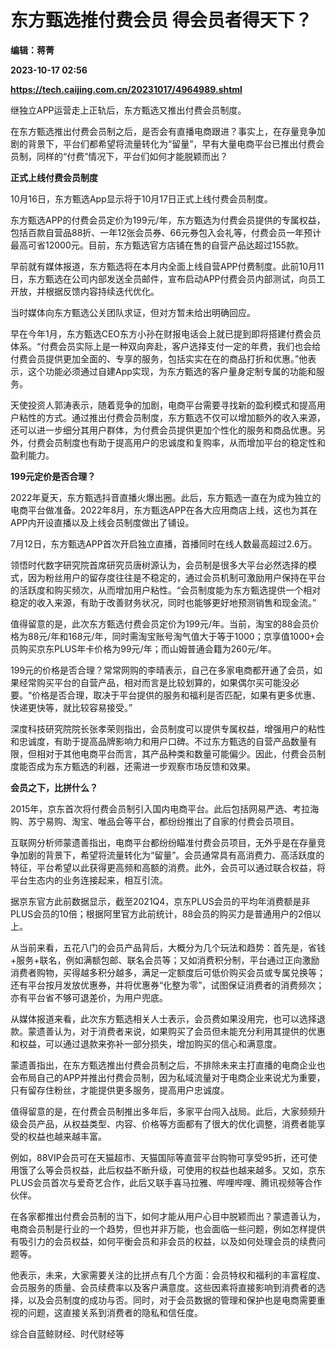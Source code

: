 # 东方甄选推付费会员 得会员者得天下？
**编辑：蒋菁**

**2023-10-17 02:56**

**https://tech.caijing.com.cn/20231017/4964989.shtml**

继独立APP运营走上正轨后，东方甄选又推出付费会员制度。

在东方甄选推出付费会员制之后，是否会有直播电商跟进？事实上，在存量竞争加剧的背景下，平台们都希望将流量转化为“留量”，早有大量电商平台已推出付费会员制，同样的“付费”情况下，平台们如何才能脱颖而出？

**正式上线付费会员制度**

10月16日，东方甄选App显示将于10月17日正式上线付费会员制度。

东方甄选APP的付费会员定价为199元/年，东方甄选为付费会员提供的专属权益，包括百款自营品88折、一年12张会员券、66元券包入会礼等，付费会员一年预计最高可省12000元。目前，东方甄选官方店铺在售的自营产品达超过155款。

早前就有媒体报道，东方甄选将在本月内全面上线自营APP付费制度。此前10月11日，东方甄选在公司内部发送全员邮件，宣布启动APP付费会员内部测试，向员工开放，并根据反馈内容持续迭代优化。

当时媒体向东方甄选公关团队求证，但对方暂未给出明确回应。

早在今年1月，东方甄选CEO东方小孙在财报电话会上就已提到即将搭建付费会员体系。“付费会员实际上是一种双向奔赴，客户选择支付一定的年费，我们也会给付费会员提供更加全面的、专享的服务，包括实实在在的商品打折和优惠。”他表示，这个功能必须通过自建App实现，为东方甄选的客户量身定制专属的功能和服务。

天使投资人郭涛表示，随着竞争的加剧，电商平台需要寻找新的盈利模式和提高用户粘性的方式。通过推出付费会员制度，东方甄选不仅可以增加额外的收入来源，还可以进一步细分其用户群体，为付费会员提供更加个性化的服务和商品优惠。另外，付费会员制度也有助于提高用户的忠诚度和复购率，从而增加平台的稳定性和盈利能力。

**199元定价是否合理？**

2022年夏天，东方甄选抖音直播火爆出圈。此后，东方甄选一直在为成为独立的电商平台做准备。2022年8月，东方甄选APP在各大应用商店上线，这也为其在APP内开设直播以及上线会员制度做出了铺设。

7月12日，东方甄选APP首次开启独立直播，首播同时在线人数最高超过2.6万。

领悟时代数字研究院首席研究员唐树源认为，会员制是很多大平台必然选择的模式，因为粉丝用户的留存度往往是不稳定的，通过会员机制可激励用户保持在平台的活跃度和购买频次，从而增加用户粘性。“会员制度能为东方甄选提供一个相对稳定的收入来源，有助于改善财务状况，同时也能够更好地预测销售和现金流。”

值得留意的是，此次东方甄选付费会员定价为199元/年。当前，淘宝的88会员价格为88元/年和168元/年，同时需淘宝账号淘气值大于等于1000；京享值1000+会员购买京东PLUS年卡价格为99元/年；而山姆普通会籍为260元/年。

199元的价格是否合理？常常网购的李晴表示，自己在多家电商都开通了会员，如果经常购买平台的自营产品，相对而言是比较划算的，如果偶尔买可能没必要。“价格是否合理，取决于平台提供的服务和福利是否匹配，如果有更多优惠、快递更快等，就比较容易接受。”

深度科技研究院院长张孝荣则指出，会员制度可以提供专属权益，增强用户的粘性和忠诚度，有助于提高品牌影响力和用户口碑。不过东方甄选的自营产品数量有限，但相对于其他电商平台而言，其产品种类和数量可能偏少。因此，付费会员制度能否成为东方甄选的利器，还需进一步观察市场反馈和效果。

**会员之下，比拼什么？**

2015年，京东首次将付费会员制引入国内电商平台。此后包括网易严选、考拉海购、苏宁易购、淘宝、唯品会等平台，都纷纷推出了自家的付费会员项目。

互联网分析师蒙遗善指出，电商平台都纷纷瞄准付费会员项目，无外乎是在存量竞争加剧的背景下，希望将流量转化为“留量”。会员通常具有高消费力、高活跃度的特征，平台希望以此获得更高频和高额的消费。此外，会员可以通过联合权益，将平台生态内的业务连接起来，相互引流。

据京东官方此前数据显示，截至2021Q4，京东PLUS会员的平均年消费额是非PLUS会员的10倍；根据阿里官方此前统计，88会员的购买力是普通用户的2倍以上。

从当前来看，五花八门的会员产品背后，大概分为几个玩法和趋势：首先是，省钱+服务+联名，例如满额包邮、联名会员等；又如消费积分制，平台通过正向激励消费者购物，买得越多积分越多，满足一定额度后可低价购买会员或专属兑换等；还有平台按月发放优惠券，并将优惠券“化整为零”，试图保证消费者的消费频次；亦有平台省不够可退差价，为用户兜底。

从媒体报道来看，此次东方甄选相关人士表示，会员费如果没用完，也可以选择退款。蒙遗善认为，对于消费者来说，如果购买了会员但未能充分利用其提供的优惠和权益，可以通过退款来弥补一部分损失，增加购买的信心和满意度。

蒙遗善指出，在东方甄选推出付费会员制之后，不排除未来主打直播的电商企业也会布局自己的APP并推出付费会员制，因为私域流量对于电商企业来说尤为重要，只有留存住粉丝，才能提供更多服务，提高用户忠诚度。

值得留意的是，在付费会员制推出多年后，多家平台闯入战局。此后，大家频频升级会员产品，从权益类型、内容、价格等方面都有了很大的优化调整，消费者能享受的权益也越来越丰富。

例如，88VIP会员可在天猫超市、天猫国际等直营平台购物可享受95折，还可使用饿了么等会员权益，此后权益不断升级，可使用的权益也越来越多。又如，京东PLUS会员首次与爱奇艺合作，此后又联手喜马拉雅、哔哩哔哩、腾讯视频等合作伙伴。

在各家都推出付费会员制的当下，如何才能从用户心目中脱颖而出？蒙遗善认为，电商会员制是行业的一个趋势，但也并非万能，也会面临一些问题，例如怎样提供有吸引力的会员权益，如何平衡会员和非会员的权益，以及如何处理会员的续费问题等。

他表示，未来，大家需要关注的比拼点有几个方面：会员特权和福利的丰富程度、会员服务的质量、会员续费率以及客户满意度。这些因素将直接影响到消费者的选择，以及会员制度的成功与否。同时，对于会员数据的管理和保护也是电商需要重视的问题，这直接关系到消费者的隐私和信任度。

综合自蓝鲸财经、时代财经等